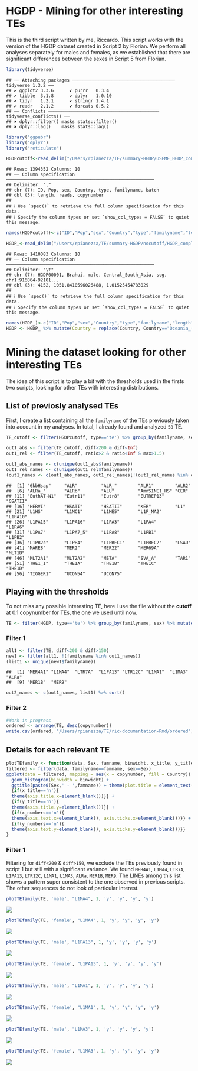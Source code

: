 HGDP - Mining for other interesting TEs
================

This is the third script written by me, Riccardo. This script works with
the version of the HGDP dataset created in Script 2 by Florian. We
perform all analyses separately for males and females, as we established
that there are significant differences between the sexes in Script 5
from Florian.

``` r
library(tidyverse)
```

    ## ── Attaching packages ─────────────────────────────────────── tidyverse 1.3.2 ──
    ## ✔ ggplot2 3.3.6      ✔ purrr   0.3.4 
    ## ✔ tibble  3.1.8      ✔ dplyr   1.0.10
    ## ✔ tidyr   1.2.1      ✔ stringr 1.4.1 
    ## ✔ readr   2.1.2      ✔ forcats 0.5.2 
    ## ── Conflicts ────────────────────────────────────────── tidyverse_conflicts() ──
    ## ✖ dplyr::filter() masks stats::filter()
    ## ✖ dplyr::lag()    masks stats::lag()

``` r
library("ggpubr")
library("dplyr")
library("reticulate")

HGDPcutoff<-read_delim("/Users/rpianezza/TE/summary-HGDP/USEME_HGDP_complete_reflib6.2_mq10_batchinfo_cutoff0.01.txt",comment="#")
```

    ## Rows: 1394352 Columns: 10
    ## ── Column specification ────────────────────────────────────────────────────────
    ## Delimiter: ","
    ## chr (7): ID, Pop, sex, Country, type, familyname, batch
    ## dbl (3): length, reads, copynumber
    ## 
    ## ℹ Use `spec()` to retrieve the full column specification for this data.
    ## ℹ Specify the column types or set `show_col_types = FALSE` to quiet this message.

``` r
names(HGDPcutoff)<-c("ID","Pop","sex","Country","type","familyname","length","reads","copynumber","batch")

HGDP_<-read_delim("/Users/rpianezza/TE/summary-HGDP/nocutoff/HGDP_complete_reflib6.2_mq10_batchinfo.txt",comment="#")
```

    ## Rows: 1410083 Columns: 10
    ## ── Column specification ────────────────────────────────────────────────────────
    ## Delimiter: "\t"
    ## chr (7): HGDP00001, Brahui, male, Central_South_Asia, scg, chr1:916864-92101...
    ## dbl (3): 4152, 1051.8410596026488, 1.01525454783029
    ## 
    ## ℹ Use `spec()` to retrieve the full column specification for this data.
    ## ℹ Specify the column types or set `show_col_types = FALSE` to quiet this message.

``` r
names(HGDP_)<-c("ID","Pop","sex","Country","type","familyname","length","reads","copynumber","batch")
HGDP <- HGDP_ %>% mutate(Country = replace(Country, Country=="Oceania_(SGDP),Oceania", "Oceania"))
```

# Mining the dataset looking for other interesting TEs

The idea of this script is to play a bit with the thresholds used in the
firsts two scripts, looking for other TEs with interesting
distributions.

## List of previosly analysed TEs

First, I create a list containing all the `familyname` of the TEs
previously taken into account in my analyses. In total, I already found
and analyzed `58` TE.

``` r
TE_cutoff <- filter(HGDPcutoff, type=='te') %>% group_by(familyname, sex) %>% mutate(max=max(copynumber), min=min(copynumber)) %>% mutate(diff = max-min, ratio = max/min)

out1_abs <- filter(TE_cutoff, diff>200 & diff<Inf)
out1_rel <- filter(TE_cutoff, ratio>2 & ratio<Inf & max>1.5)

out1_abs_names <- c(unique(out1_abs$familyname))
out1_rel_names <- c(unique(out1_rel$familyname))
(out1_names <- c(out1_abs_names, out1_rel_names[!(out1_rel_names %in% out1_abs_names)]) %>% sort())
```

    ##  [1] "6kbHsap"     "ALR"         "ALR_"        "ALR1"        "ALR2"       
    ##  [6] "ALRa_"       "ALRb"        "ALU"         "AmnSINE1_HS" "CER"        
    ## [11] "EuthAT-N1"   "Eutr11"      "Eutr8"       "EUTREP13"    "GSATII"     
    ## [16] "HERVI"       "HSATI"       "HSATII"      "KER"         "L1"         
    ## [21] "L1HS"        "L1MC1"       "L1ME5"       "L1P_MA2"     "L1PA10"     
    ## [26] "L1PA15"      "L1PA16"      "L1PA3"       "L1PA4"       "L1PA6"      
    ## [31] "L1PA7"       "L1PA7_5"     "L1PA8"       "L1PB1"       "L1PB2"      
    ## [36] "L1PB2c"      "L1PB4"       "L1PREC1"     "L1PREC2"     "LSAU"       
    ## [41] "MARE8"       "MER2"        "MER22"       "MER69A"      "MLT1B"      
    ## [46] "MLT2A1"      "MLT2A2"      "MSTA"        "SVA_A"       "TAR1"       
    ## [51] "THE1_I"      "THE1A"       "THE1B"       "THE1C"       "THE1D"      
    ## [56] "TIGGER1"     "UCON54"      "UCON75"

## Playing with the thresholds

To not miss any possible interesting TE, here I use the file without the
**cutoff** at 0.1 copynumber for TEs, the one we used until now.

``` r
TE <- filter(HGDP, type=='te') %>% group_by(familyname, sex) %>% mutate(max=max(copynumber), min=min(copynumber)) %>% mutate(diff = max-min, ratio = max/min)
```

### Filter 1

``` r
all1 <- filter(TE, diff<200 & diff>150)
new1 <- filter(all1, !(familyname %in% out1_names))
(list1 <- unique(new1$familyname))
```

    ##  [1] "MER4A1" "L1MA4"  "LTR7A"  "L1PA13" "LTR12C" "L1MA1"  "L1MA3"  "ALRa"  
    ##  [9] "MER1B"  "MER9"

``` r
out2_names <- c(out1_names, list1) %>% sort()
```

### Filter 2

``` r
#Work in progress
ordered <- arrange(TE, desc(copynumber))
write.csv(ordered, "/Users/rpianezza/TE/ric-documentation-Rmd/ordered")
```

## Details for each relevant TE

``` r
plotTEfamily <- function(data, Sex, famname, binwidht, x_title, y_title, x_numbers, y_numbers){
filtered <- filter(data, familyname==famname, sex==Sex)
ggplot(data = filtered, mapping = aes(x = copynumber, fill = Country)) +
  geom_histogram(binwidth = binwidht) +
  ggtitle(paste0(Sex,' - ',famname)) + theme(plot.title = element_text(size = 8, hjust = 0.5)) +
  {if(x_title=='n'){
  theme(axis.title.x=element_blank())}} +
  {if(y_title=='n'){
  theme(axis.title.y=element_blank())}} +
  {if(x_numbers=='n'){
  theme(axis.text.x=element_blank(), axis.ticks.x=element_blank())}} +
  {if(y_numbers=='n'){
  theme(axis.text.y=element_blank(), axis.ticks.y=element_blank())}}
}
```

### Filter 1

Filtering for `diff<200` & `diff>150`, we exclude the TEs previously
found in script 1 but still with a significant variance. We found
`MER4A1`, `L1MA4`, `LTR7A`, `L1PA13`, `LTR12C`, `L1MA1`, `L1MA3`,
`ALRa`, `MER1B`, `MER9`. The LINEs among this list shows a pattern super
consistent to the one observed in previous scripts. The other sequences
do not look of particular interest.

``` r
plotTEfamily(TE, 'male', "L1MA4", 1, 'y', 'y', 'y', 'y') 
```

![](3_HGDP_Other_TEs_files/figure-gfm/unnamed-chunk-7-1.png)<!-- -->

``` r
plotTEfamily(TE, 'female', "L1MA4", 1, 'y', 'y', 'y', 'y')
```

![](3_HGDP_Other_TEs_files/figure-gfm/unnamed-chunk-7-2.png)<!-- -->

``` r
plotTEfamily(TE, 'male', "L1PA13", 1, 'y', 'y', 'y', 'y') 
```

![](3_HGDP_Other_TEs_files/figure-gfm/unnamed-chunk-7-3.png)<!-- -->

``` r
plotTEfamily(TE, 'female', "L1PA13", 1, 'y', 'y', 'y', 'y')
```

![](3_HGDP_Other_TEs_files/figure-gfm/unnamed-chunk-7-4.png)<!-- -->

``` r
plotTEfamily(TE, 'male', "L1MA1", 1, 'y', 'y', 'y', 'y') 
```

![](3_HGDP_Other_TEs_files/figure-gfm/unnamed-chunk-7-5.png)<!-- -->

``` r
plotTEfamily(TE, 'female', "L1MA1", 1, 'y', 'y', 'y', 'y')
```

![](3_HGDP_Other_TEs_files/figure-gfm/unnamed-chunk-7-6.png)<!-- -->

``` r
plotTEfamily(TE, 'male', "L1MA3", 1, 'y', 'y', 'y', 'y') 
```

![](3_HGDP_Other_TEs_files/figure-gfm/unnamed-chunk-7-7.png)<!-- -->

``` r
plotTEfamily(TE, 'female', "L1MA3", 1, 'y', 'y', 'y', 'y')
```

![](3_HGDP_Other_TEs_files/figure-gfm/unnamed-chunk-7-8.png)<!-- -->
